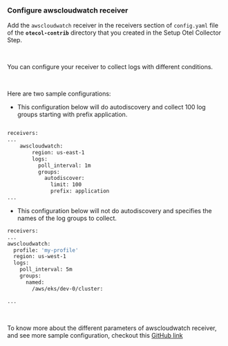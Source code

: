 ### Configure awscloudwatch receiver

Add the `awscloudwatch` receiver in the receivers section of `config.yaml` file of the **`otecol-contrib`** directory that you created in the Setup Otel Collector Step.

&nbsp;

You can configure your receiver to collect logs with different conditions. 

&nbsp;

Here are two sample configurations: 

- This configuration below will do autodiscovery and collect 100 log groups starting with prefix application.

```bash

receivers:
...
    awscloudwatch:
        region: us-east-1
        logs:
          poll_interval: 1m
          groups:
            autodiscover:
              limit: 100
              prefix: application
...

```

- This configuration below will not do autodiscovery and specifies the names of the log groups to collect.
```bash
receivers:
...
awscloudwatch:
  profile: 'my-profile'
  region: us-west-1
  logs:
    poll_interval: 5m
    groups:
      named:
        /aws/eks/dev-0/cluster:

...
```

&nbsp;

To know more about the different parameters of awscloudwatch receiver, and see more sample configuration, checkout this [GitHub link](https://github.com/open-telemetry/opentelemetry-collector-contrib/tree/main/receiver/awscloudwatchreceiver)

